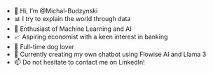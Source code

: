 - 👋 Hi, I’m @Michal-Budzynski
- 📊 I try to explain the world through data
- 👀 Enthusiast of Machine Learning and AI
- 📈 Aspiring economist with a keen interest in banking
- 🐶 Full-time dog lover
- 🌱 Currently creating my own chatbot using Flowise AI and Llama 3
- 📫 Do not hesitate to contact me on LinkedIn!
